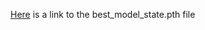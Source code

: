 [Here](https://drive.google.com/file/d/1AyJGwX_4QcsZicKiZNmelOtJaQiXVjX3/view?usp=drive_link) is a link to the best_model_state.pth file
